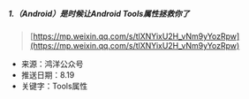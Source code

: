 ##### 1.（Android）是时候让Android Tools属性拯救你了

> [https://mp.weixin.qq.com/s/tlXNYixU2H_vNm9yYozRpw](https://mp.weixin.qq.com/s/tlXNYixU2H_vNm9yYozRpw)
- 来源：鸿洋公众号
- 推送日期：8.19
- 关键字：Tools属性
